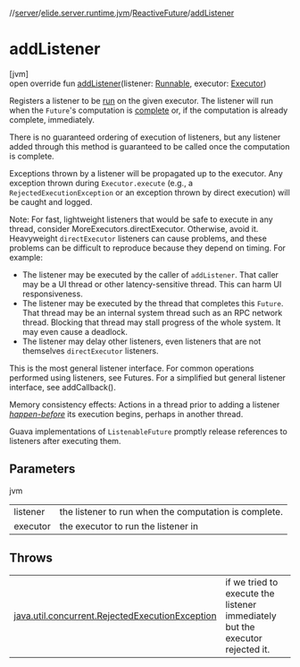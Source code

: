 //[server](../../../index.md)/[elide.server.runtime.jvm](../index.md)/[ReactiveFuture](index.md)/[addListener](add-listener.md)

# addListener

[jvm]\
open override fun [addListener](add-listener.md)(listener: [Runnable](https://docs.oracle.com/javase/8/docs/api/java/lang/Runnable.html), executor: [Executor](https://docs.oracle.com/javase/8/docs/api/java/util/concurrent/Executor.html))

Registers a listener to be [run](https://docs.oracle.com/javase/8/docs/api/java/util/concurrent/Executor.html#execute-java.lang.Runnable-) on the given executor. The listener will run when the `Future`'s computation is [complete](https://docs.oracle.com/javase/8/docs/api/java/util/concurrent/Future.html#isDone--) or, if the computation is already complete, immediately.

There is no guaranteed ordering of execution of listeners, but any listener added through this method is guaranteed to be called once the computation is complete.

Exceptions thrown by a listener will be propagated up to the executor. Any exception thrown during `Executor.execute` (e.g., a `RejectedExecutionException` or an exception thrown by direct execution) will be caught and logged.

Note: For fast, lightweight listeners that would be safe to execute in any thread, consider MoreExecutors.directExecutor. Otherwise, avoid it. Heavyweight `directExecutor` listeners can cause problems, and these problems can be difficult to reproduce because they depend on timing. For example:

- 
   The listener may be executed by the caller of `addListener`. That caller may be a UI thread or other latency-sensitive thread. This can harm UI responsiveness.
- 
   The listener may be executed by the thread that completes this `Future`. That thread may be an internal system thread such as an RPC network thread. Blocking that thread may stall progress of the whole system. It may even cause a deadlock.
- 
   The listener may delay other listeners, even listeners that are not themselves `directExecutor` listeners.

This is the most general listener interface. For common operations performed using listeners, see Futures. For a simplified but general listener interface, see addCallback().

Memory consistency effects: Actions in a thread prior to adding a listener [*happen-before*](https://docs.oracle.com/javase/specs/jls/se7/html/jls-17.html#jls-17.4.5) its execution begins, perhaps in another thread.

Guava implementations of `ListenableFuture` promptly release references to listeners after executing them.

## Parameters

jvm

| | |
|---|---|
| listener | the listener to run when the computation is complete. |
| executor | the executor to run the listener in |

## Throws

| | |
|---|---|
| [java.util.concurrent.RejectedExecutionException](https://docs.oracle.com/javase/8/docs/api/java/util/concurrent/RejectedExecutionException.html) | if we tried to execute the listener immediately but the executor rejected it. |
